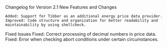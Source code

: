 Changelog for Version 2.1
New Features and Changes

    Added: Support for Tibber as an additional energy price data provider.
    Improved: Code structure and organization for better readability and maintainability by using shellcheck.

Fixed Issues
    Fixed: Correct processing of decimal numbers in price data.
    Fixed: Error when checking abort conditions under certain circumstances.
